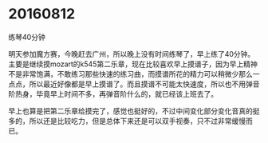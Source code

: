 # 20160812

练琴40分钟

明天参加魔方赛，今晚赶去广州，所以晚上没有时间练琴了，早上练了40分钟。主要是继续摸mozart的k545第二乐章，现在比较喜欢早上摸谱子，因为早上精神不是非常饱满，不敢练习那些快速的练习曲，而摸谱所花的精力可以稍微少那么一点点，所以最近好像都是早上摸谱了。而且摸谱不可能太快速度，所以也不用弹音阶热身，毕竟早上时间不多，再弹音阶什么的，就已经该上班去了。

早上也算是把第二乐章给摸完了，感觉也挺好的，不过中间变化部分变化音真的挺多的，所以还是比较吃力，但是总体下来还是可以双手视奏，只不过非常缓慢而已。
